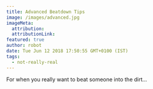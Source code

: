 ```yaml
---
title: Advanced Beatdown Tips
image: /images/advanced.jpg
imageMeta:
  attribution:
  attributionLink:
featured: true
author: robot
date: Tue Jun 12 2018 17:50:55 GMT+0100 (IST)
tags:
  - not-really-real
---
```




For when you really want to beat someone into the dirt...
